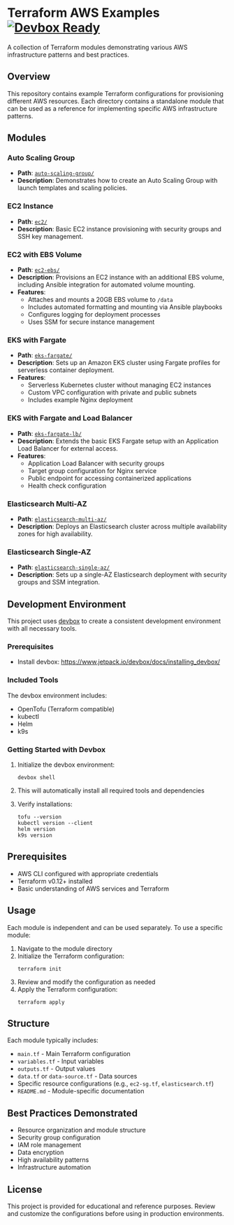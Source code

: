 # Terraform AWS Examples [![Devbox Ready](https://img.shields.io/badge/Devbox-Ready-blue)](https://www.jetpack.io/devbox/)

A collection of Terraform modules demonstrating various AWS infrastructure patterns and best practices.


## Overview

This repository contains example Terraform configurations for provisioning different AWS resources. Each directory contains a standalone module that can be used as a reference for implementing specific AWS infrastructure patterns.

## Modules

### Auto Scaling Group
- **Path**: [`auto-scaling-group/`](./auto-scaling-group/)
- **Description**: Demonstrates how to create an Auto Scaling Group with launch templates and scaling policies.

### EC2 Instance
- **Path**: [`ec2/`](./ec2/)
- **Description**: Basic EC2 instance provisioning with security groups and SSH key management.

### EC2 with EBS Volume
- **Path**: [`ec2-ebs/`](./ec2-ebs/)
- **Description**: Provisions an EC2 instance with an additional EBS volume, including Ansible integration for automated volume mounting.
- **Features**:
  - Attaches and mounts a 20GB EBS volume to `/data`
  - Includes automated formatting and mounting via Ansible playbooks
  - Configures logging for deployment processes
  - Uses SSM for secure instance management

### EKS with Fargate
- **Path**: [`eks-fargate/`](./eks-fargate/)
- **Description**: Sets up an Amazon EKS cluster using Fargate profiles for serverless container deployment.
- **Features**:
  - Serverless Kubernetes cluster without managing EC2 instances
  - Custom VPC configuration with private and public subnets
  - Includes example Nginx deployment

### EKS with Fargate and Load Balancer
- **Path**: [`eks-fargate-lb/`](./eks-fargate-lb/)
- **Description**: Extends the basic EKS Fargate setup with an Application Load Balancer for external access.
- **Features**:
  - Application Load Balancer with security groups
  - Target group configuration for Nginx service
  - Public endpoint for accessing containerized applications
  - Health check configuration

### Elasticsearch Multi-AZ
- **Path**: [`elasticsearch-multi-az/`](./elasticsearch-multi-az/)
- **Description**: Deploys an Elasticsearch cluster across multiple availability zones for high availability.

### Elasticsearch Single-AZ
- **Path**: [`elasticsearch-single-az/`](./elasticsearch-single-az/)
- **Description**: Sets up a single-AZ Elasticsearch deployment with security groups and SSM integration.

## Development Environment

This project uses [devbox](https://www.jetpack.io/devbox/) to create a consistent development environment with all necessary tools.

### Prerequisites

- Install devbox: https://www.jetpack.io/devbox/docs/installing_devbox/

### Included Tools

The devbox environment includes:
- OpenTofu (Terraform compatible)
- kubectl
- Helm
- k9s

### Getting Started with Devbox

1. Initialize the devbox environment:
   ```
   devbox shell
   ```

2. This will automatically install all required tools and dependencies

3. Verify installations:
   ```
   tofu --version
   kubectl version --client
   helm version
   k9s version
   ```

## Prerequisites

- AWS CLI configured with appropriate credentials
- Terraform v0.12+ installed
- Basic understanding of AWS services and Terraform

## Usage

Each module is independent and can be used separately. To use a specific module:

1. Navigate to the module directory
2. Initialize the Terraform configuration:
   ```
   terraform init
   ```
3. Review and modify the configuration as needed
4. Apply the Terraform configuration:
   ```
   terraform apply
   ```

## Structure

Each module typically includes:
- `main.tf` - Main Terraform configuration
- `variables.tf` - Input variables
- `outputs.tf` - Output values
- `data.tf` or `data-source.tf` - Data sources
- Specific resource configurations (e.g., `ec2-sg.tf`, `elasticsearch.tf`)
- `README.md` - Module-specific documentation

## Best Practices Demonstrated

- Resource organization and module structure
- Security group configuration
- IAM role management
- Data encryption
- High availability patterns
- Infrastructure automation

## License

This project is provided for educational and reference purposes. Review and customize the configurations before using in production environments.